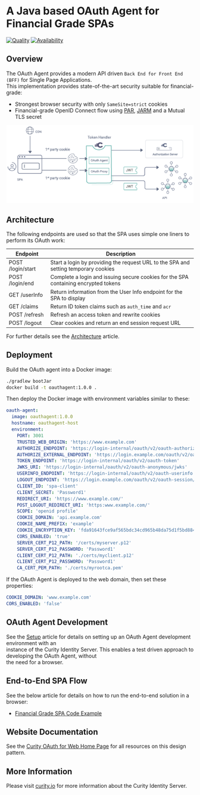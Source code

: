 # A Java based OAuth Agent for Financial Grade SPAs

[![Quality](https://img.shields.io/badge/quality-test-yellow)](https://curity.io/resources/code-examples/status/)
[![Availability](https://img.shields.io/badge/availability-source-blue)](https://curity.io/resources/code-examples/status/)

## Overview

The OAuth Agent provides a modern API driven `Back End for Front End (BFF)` for Single Page Applications.\
This implementation provides state-of-the-art security suitable for financial-grade:

- Strongest browser security with only `SameSite=strict` cookies
- Financial-grade OpenID Connect flow using [PAR](https://tools.ietf.org/id/draft-lodderstedt-oauth-par-00.html),  [JARM](https://openid.net/specs/openid-financial-api-jarm.html) and a Mutual TLS secret

![Logical Components](/doc/logical-components.png)

## Architecture

The following endpoints are used so that the SPA uses simple one liners to perform its OAuth work:

| Endpoint | Description |
| -------- | ----------- |
| POST /login/start | Start a login by providing the request URL to the SPA and setting temporary cookies |
| POST /login/end | Complete a login and issuing secure cookies for the SPA containing encrypted tokens |
| GET /userInfo | Return information from the User Info endpoint for the SPA to display |
| GET /claims | Return ID token claims such as `auth_time` and `acr` |
| POST /refresh | Refresh an access token and rewrite cookies |
| POST /logout | Clear cookies and return an end session request URL |

For further details see the [Architecture](/doc/Architecture.md) article.

## Deployment

Build the OAuth agent into a Docker image:

```bash
./gradlew bootJar
docker build -t oauthagent:1.0.0 .
```

Then deploy the Docker image with environment variables similar to these:

```yaml
oauth-agent:
  image: oauthagent:1.0.0
  hostname: oauthagent-host
  environment:
    PORT: 3001
    TRUSTED_WEB_ORIGIN: 'https://www.example.com'
    AUTHORIZE_ENDPOINT: 'https://login-internal/oauth/v2/oauth-authorize'
    AUTHORIZE_EXTERNAL_ENDPOINT: 'https://login.example.com/oauth/v2/oauth-authorize'
    TOKEN_ENDPOINT: 'https://login-internal/oauth/v2/oauth-token'
    JWKS_URI: 'https://login-internal/oauth/v2/oauth-anonymous/jwks'
    USERINFO_ENDPOINT: 'https://login-internal/oauth/v2/oauth-userinfo'
    LOGOUT_ENDPOINT: 'https://login.example.com/oauth/v2/oauth-session/logout'
    CLIENT_ID: 'spa-client'
    CLIENT_SECRET: 'Password1'
    REDIRECT_URI: 'https://www.example.com/'
    POST_LOGOUT_REDIRECT_URI: 'https:www.example.com/'
    SCOPE: 'openid profile'
    COOKIE_DOMAIN: 'api.example.com'
    COOKIE_NAME_PREFIX: 'example'
    COOKIE_ENCRYPTION_KEY: 'fda91643fce9af565bdc34cd965b48da75d1f5bd8846bf0910dd6d7b10f06dfe'
    CORS_ENABLED: 'true'
    SERVER_CERT_P12_PATH: '/certs/myserver.p12'
    SERVER_CERT_P12_PASSWORD: 'Password1'
    CLIENT_CERT_P12_PATH: './certs/myclient.p12'
    CLIENT_CERT_P12_PASSWORD: 'Password1'
    CA_CERT_PEM_PATH: './certs/myrootca.pem'
```

If the OAuth Agent is deployed to the web domain, then set these properties:

```yaml
COOKIE_DOMAIN: 'www.example.com'
CORS_ENABLED: 'false'
```

## OAuth Agent Development

See the [Setup](/doc/Setup.md) article for details on setting up an OAuth Agent development environment with an \
instance of the Curity Identity Server. This enables a test driven approach to developing the OAuth Agent, without \
the need for a browser.

## End-to-End SPA Flow

See the below article for details on how to run the end-to-end solution in a browser:

- [Financial Grade SPA Code Example](https://curity.io/resources/learn/token-handler-spa-example/)

## Website Documentation

See the [Curity OAuth for Web Home Page](https://curity.io/product/token-service/oauth-for-web/) for all resources on this design pattern.

## More Information

Please visit [curity.io](https://curity.io/) for more information about the Curity Identity Server.
